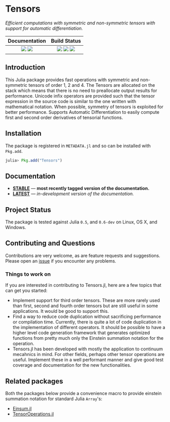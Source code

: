 # Tensors

*Efficient computations with symmetric and non-symmetric tensors with support for automatic differentiation.*

| **Documentation**                                                               | **Build Status**                                                                                |
|:-------------------------------------------------------------------------------:|:-----------------------------------------------------------------------------------------------:|
| [![][docs-stable-img]][docs-stable-url] [![][docs-latest-img]][docs-latest-url] | [![][travis-img]][travis-url] [![][appveyor-img]][appveyor-url] [![][codecov-img]][codecov-url] |

## Introduction

This Julia package provides fast operations with symmetric and non-symmetric tensors of order 1, 2 and 4.
The Tensors are allocated on the stack which means that there is no need to preallocate output results for performance.
Unicode infix operators are provided such that the tensor expression in the source code is similar to the one written with mathematical notation.
When possible, symmetry of tensors is exploited for better performance.
Supports Automatic Differentiation to easily compute first and second order derivatives of tensorial functions.

## Installation

The package is registered in `METADATA.jl` and so can be installed with `Pkg.add`.

```julia
julia> Pkg.add("Tensors")
```

## Documentation

- [**STABLE**][docs-stable-url] &mdash; **most recently tagged version of the documentation.**
- [**LATEST**][docs-latest-url] &mdash; *in-development version of the documentation.*

## Project Status

The package is tested against Julia `0.5`, and `0.6-dev` on Linux, OS X, and Windows.

## Contributing and Questions

Contributions are very welcome, as are feature requests and suggestions. Please open an [issue][issues-url] if you encounter any problems.

### Things to work on

If you are interested in contributing to Tensors.jl, here are a few topics that can get you started:

* Implement support for third order tensors. These are more rarely used than first, second and fourth order tensors but are still useful in some applications. It would be good to support this.
* Find a way to reduce code duplication without sacrificing performance or compilation time. Currently, there is quite a lot of code duplication in the implementation of different operators. It should be possible to have a higher level code generation framework that generates optimized functions from pretty much only the Einstein summation notation for the operation. 
* Tensors.jl has been developed with mostly the application to continuum mecahnics in mind. For other fields, perhaps other tensor operations are useful. Implement these in a well performant manner and give good test coverage and documentation for the new functionalities.

## Related packages

Both the packages below provide a convenience macro to provide einstein summation notation for standard Julia `Array`'s:

* [Einsum.jl](https://github.com/ahwillia/Einsum.jl)
* [TensorOperations.jl](https://github.com/Jutho/TensorOperations.jl)

[docs-latest-img]: https://img.shields.io/badge/docs-latest-blue.svg
[docs-latest-url]: https://kristofferc.github.io/Tensors.jl/latest/

[docs-stable-img]: https://img.shields.io/badge/docs-stable-blue.svg
[docs-stable-url]: https://kristofferc.github.io/Tensors.jl/stable

[travis-img]: https://travis-ci.org/KristofferC/Tensors.jl.svg?branch=master
[travis-url]: https://travis-ci.org/KristofferC/Tensors.jl

[appveyor-img]: https://ci.appveyor.com/api/projects/status/xe0ghtyas12wv555/branch/master?svg=true
[appveyor-url]: https://ci.appveyor.com/project/KristofferC/Tensors-jl/branch/master

[issues-url]: https://github.com/KristofferC/Tensors.jl/issues

[codecov-img]: https://codecov.io/gh/KristofferC/Tensors.jl/branch/master/graph/badge.svg
[codecov-url]: https://codecov.io/gh/KristofferC/Tensors.jl
